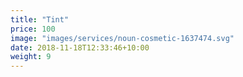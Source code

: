 ```yaml
---
title: "Tint"
price: 100
image: "images/services/noun-cosmetic-1637474.svg"
date: 2018-11-18T12:33:46+10:00
weight: 9
---
```


